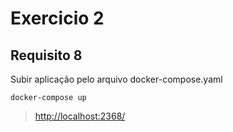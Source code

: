 # Exercicio 2

## **Requisito 8**

Subir aplicação pelo arquivo docker-compose.yaml

```console
docker-compose up
```

> <http://localhost:2368/>
